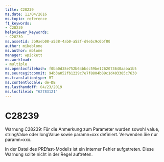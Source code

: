 ```yaml
---
title: C28239
ms.date: 11/04/2016
ms.topic: reference
f1_keywords:
- C28239
helpviewer_keywords:
- C28239
ms.assetid: 3b9aeb08-a538-4ab0-a52f-d9e5c9c6bf00
author: mikeblome
ms.author: mblome
manager: wpickett
ms.workload:
- multiple
ms.openlocfilehash: f0ba0d38e752b64bbdc59be1262073640aaba1b5
ms.sourcegitcommit: 94b3a052fb1229c7e7f8804b09c1d403385c7630
ms.translationtype: MT
ms.contentlocale: de-DE
ms.lasthandoff: 04/23/2019
ms.locfileid: "62783121"
---
```

# <a name="c28239"></a>C28239
Warnung C28239: Für die Anmerkung zum Parameter wurden sowohl value, stringValue oder longValue sowie paramn=xxx definiert. Verwenden Sie nur paramn=xxx.

 In der Datei des PREfast-Modells ist ein interner Fehler aufgetreten. Diese Warnung sollte nicht in der Regel auftreten.